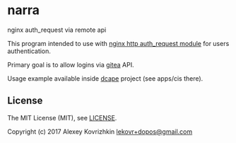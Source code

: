 # narra
nginx auth_request via remote api

This program intended to use with [nginx http auth_request module](https://nginx.ru/en/docs/http/ngx_http_auth_request_module.html) for users authentication.

Primary goal is to allow logins via [gitea](https://gitea.io) API.

Usage example available inside [dcape](https://github.com/dopos/dcape) project (see apps/cis there).

## License

The MIT License (MIT), see [LICENSE](LICENSE).

Copyright (c) 2017 Alexey Kovrizhkin <lekovr+dopos@gmail.com>
